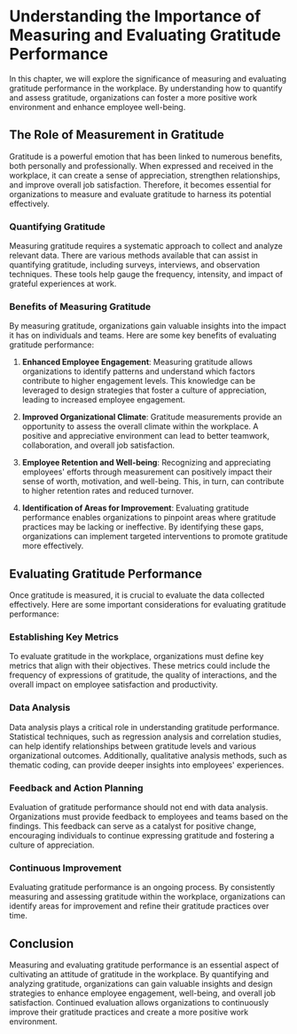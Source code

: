 Understanding the Importance of Measuring and Evaluating Gratitude Performance
=======================================================================================

In this chapter, we will explore the significance of measuring and evaluating gratitude performance in the workplace. By understanding how to quantify and assess gratitude, organizations can foster a more positive work environment and enhance employee well-being.

The Role of Measurement in Gratitude
------------------------------------

Gratitude is a powerful emotion that has been linked to numerous benefits, both personally and professionally. When expressed and received in the workplace, it can create a sense of appreciation, strengthen relationships, and improve overall job satisfaction. Therefore, it becomes essential for organizations to measure and evaluate gratitude to harness its potential effectively.

### Quantifying Gratitude

Measuring gratitude requires a systematic approach to collect and analyze relevant data. There are various methods available that can assist in quantifying gratitude, including surveys, interviews, and observation techniques. These tools help gauge the frequency, intensity, and impact of grateful experiences at work.

### Benefits of Measuring Gratitude

By measuring gratitude, organizations gain valuable insights into the impact it has on individuals and teams. Here are some key benefits of evaluating gratitude performance:

1. **Enhanced Employee Engagement**: Measuring gratitude allows organizations to identify patterns and understand which factors contribute to higher engagement levels. This knowledge can be leveraged to design strategies that foster a culture of appreciation, leading to increased employee engagement.

2. **Improved Organizational Climate**: Gratitude measurements provide an opportunity to assess the overall climate within the workplace. A positive and appreciative environment can lead to better teamwork, collaboration, and overall job satisfaction.

3. **Employee Retention and Well-being**: Recognizing and appreciating employees' efforts through measurement can positively impact their sense of worth, motivation, and well-being. This, in turn, can contribute to higher retention rates and reduced turnover.

4. **Identification of Areas for Improvement**: Evaluating gratitude performance enables organizations to pinpoint areas where gratitude practices may be lacking or ineffective. By identifying these gaps, organizations can implement targeted interventions to promote gratitude more effectively.

Evaluating Gratitude Performance
--------------------------------

Once gratitude is measured, it is crucial to evaluate the data collected effectively. Here are some important considerations for evaluating gratitude performance:

### Establishing Key Metrics

To evaluate gratitude in the workplace, organizations must define key metrics that align with their objectives. These metrics could include the frequency of expressions of gratitude, the quality of interactions, and the overall impact on employee satisfaction and productivity.

### Data Analysis

Data analysis plays a critical role in understanding gratitude performance. Statistical techniques, such as regression analysis and correlation studies, can help identify relationships between gratitude levels and various organizational outcomes. Additionally, qualitative analysis methods, such as thematic coding, can provide deeper insights into employees' experiences.

### Feedback and Action Planning

Evaluation of gratitude performance should not end with data analysis. Organizations must provide feedback to employees and teams based on the findings. This feedback can serve as a catalyst for positive change, encouraging individuals to continue expressing gratitude and fostering a culture of appreciation.

### Continuous Improvement

Evaluating gratitude performance is an ongoing process. By consistently measuring and assessing gratitude within the workplace, organizations can identify areas for improvement and refine their gratitude practices over time.

Conclusion
----------

Measuring and evaluating gratitude performance is an essential aspect of cultivating an attitude of gratitude in the workplace. By quantifying and analyzing gratitude, organizations can gain valuable insights and design strategies to enhance employee engagement, well-being, and overall job satisfaction. Continued evaluation allows organizations to continuously improve their gratitude practices and create a more positive work environment.
